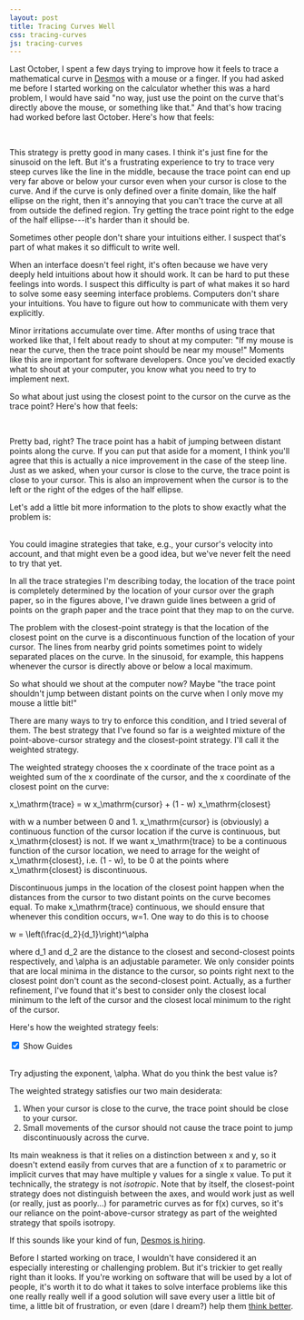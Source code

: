 ```yaml
---
layout: post
title: Tracing Curves Well
css: tracing-curves
js: tracing-curves
---
```


Last October, I spent a few days trying to improve how it feels to trace a mathematical curve in [Desmos](https://www.desmos.com/) with a mouse or a finger. If you had asked me before I started working on the calculator whether this was a hard problem, I would have said "no way, just use the point on the curve that's directly above the mouse, or something like that." And that's how tracing had worked before last October. Here's how that feels:

<div id="example1" class="trace-example">
  <div id="example1-container1" class="trace-example-panel">
  </div>
  <div id="example1-container2" class="trace-example-panel">
  </div>
  <div id="example1-container3" class="trace-example-panel">
  </div>
</div>

<br style="clear: both;"/>

This strategy is pretty good in many cases. I think it's just fine for the sinusoid on the left. But it's a frustrating experience to try to trace very steep curves like the line in the middle, because the trace point can end up very far above or below your cursor even when your cursor is close to the curve. And if the curve is only defined over a finite domain, like the half ellipse on the right, then it's annoying that you can't trace the curve at all from outside the defined region. Try getting the trace point right to the edge of the half ellipse---it's harder than it should be.

<aside>
  Sometimes other people don't share your intuitions either. I suspect that's part of what makes it so difficult to write well.
</aside>

When an interface doesn't feel right, it's often because we have very deeply held intuitions about how it should work. It can be hard to put these feelings into words. I suspect this difficulty is part of what makes it so hard to solve some easy seeming interface problems. Computers don't share your intuitions. You have to figure out how to communicate with them very explicitly.

Minor irritations accumulate over time. After months of using trace that worked like that, I felt about ready to shout at my computer: "If my mouse is near the curve, then the trace point should be near my mouse!" Moments like this are important for software developers. Once you've decided exactly what to shout at your computer, you know what you need to try to implement next.

So what about just using the closest point to the cursor on the curve as the trace point? Here's how that feels:

<div id="example2" class="trace-example">
  <div id="example2-container1" class="trace-example-panel">
  </div>
  <div id="example2-container2" class="trace-example-panel">
  </div>
  <div id="example2-container3" class="trace-example-panel">
  </div>
</div>

<br style="clear: both;"/>

Pretty bad, right? The trace point has a habit of jumping between distant points along the curve. If you can put that aside for a moment, I think you'll agree that this is actually a nice improvement in the case of the steep line. Just as we asked, when your cursor is close to the curve, the trace point is close to your cursor. This is also an improvement when the cursor is to the left or the right of the edges of the half ellipse.

Let's add a little bit more information to the plots to show exactly what the problem is:

<div id="example3" class="trace-example">
  <div id="example3-container1" class="trace-example-panel">
  </div>
  <div id="example3-container2" class="trace-example-panel">
  </div>
  <div id="example3-container3" class="trace-example-panel">
  </div>
</div>

<br style="clear: both;"/>

<aside>
  You could imagine strategies that take, e.g., your cursor's velocity into account, and that might even be a good idea, but we've never felt the need to try that yet.
</aside>

In all the trace strategies I'm describing today, the location of the trace point is completely determined by the location of your cursor over the graph paper, so in the figures above, I've drawn guide lines between a grid of points on the graph paper and the trace point that they map to on the curve.

The problem with the closest-point strategy is that the location of the closest point on the curve is a discontinuous function of the location of your cursor. The lines from nearby grid points sometimes point to widely separated places on the curve. In the sinusoid, for example, this happens whenever the cursor is directly above or below a local maximum.

So what should we shout at the computer now? Maybe "the trace point shouldn't jump between distant points on the curve when I only move my mouse a little bit!"

There are many ways to try to enforce this condition, and I tried several of them. The best strategy that I've found so far is a weighted mixture of the point-above-cursor strategy and the closest-point strategy. I'll call it the weighted strategy.

The weighted strategy chooses the <span class="mathquill-embedded-latex">x</span> coordinate of the trace point as a weighted sum of the <span class="mathquill-embedded-latex">x</span> coordinate of the cursor, and the <span class="mathquill-embedded-latex">x</span> coordinate of the closest point on the curve:

<span class="mathquill-embedded-latex">x_\mathrm{trace} = w x_\mathrm{cursor} + (1 - w) x_\mathrm{closest}</span>

with <span class="mathquill-embedded-latex">w</span> a number between 0 and 1. <span class="mathquill-embedded-latex">x_\mathrm{cursor}</span> is (obviously) a continuous function of the cursor location if the curve is continuous, but <span class="mathquill-embedded-latex">x_\mathrm{closest}</span> is not. If we want <span class="mathquill-embedded-latex">x_\mathrm{trace}</span> to be a continuous function of the cursor location, we need to arrage for the weight of <span class="mathquill-embedded-latex">x_\mathrm{closest}</span>, i.e. <span class="mathquill-embedded-latex">(1 - w)</span>, to be 0 at the points where <span class="mathquill-embedded-latex">x_\mathrm{closest}</span> is discontinuous.

Discontinuous jumps in the location of the closest point happen when the distances from the cursor to two distant points on the curve becomes equal. To make <span class="mathquill-embedded-latex">x_\mathrm{trace}</span> continuous, we should ensure that whenever this condition occurs, <span class="mathquill-embedded-latex">w=1</span>. One way to do this is to choose

<span class="mathquill-embedded-latex">w = \left(\frac{d_2}{d_1}\right)^\alpha</span>

where <span class="mathquill-embedded-latex">d_1</span> and <span class="mathquill-embedded-latex">d_2</span> are the distance to the closest and second-closest points respectively, and <span class="mathquill-embedded-latex">\alpha</span> is an adjustable parameter. We only consider points that are local minima in the distance to the cursor, so points right next to the closest point don't count as the second-closest point. Actually, as a further refinement, I've found that it's best to consider only the closest local minimum to the left of the cursor and the closest local minimum to the right of the cursor.

Here's how the weighted strategy feels:

<label id="show-guides-label">
  <input type="checkbox" checked="checked" id="show-guides-checkbox"/>
  Show Guides
</label>

<div id="example4" class="trace-example">
  <div id="example4-container1" class="trace-example-panel">
  </div>
  <div id="example4-container2" class="trace-example-panel">
  </div>
  <div id="example4-container3" class="trace-example-panel">
  </div>
</div>

<br style="clear: both;"/>

<div id="exponent-scrubber-container">
  <div id="exponent-scrubber">
  </div>

  <span id="exponent-display" class="mathquill-embedded-latex"></span>
</div>

Try adjusting the exponent, <span class="mathquill-embedded-latex">\alpha</span>. What do you think the best value is?

The weighted strategy satisfies our two main desiderata:

1. When your cursor is close to the curve, the trace point should be close to your cursor.
2. Small movements of the cursor should not cause the trace point to jump discontinuously across the curve.

Its main weakness is that it relies on a distinction between x and y, so it doesn't extend easily from curves that are a function of x to parametric or implicit curves that may have multiple y values for a single x value. To put it technically, the strategy is not *isotropic*. Note that by itself, the closest-point strategy does not distinguish between the axes, and would work just as well (or really, just as poorly...) for parametric curves as for f(x) curves, so it's our reliance on the point-above-cursor strategy as part of the weighted strategy that spoils isotropy.

<aside>
  If this sounds like your kind of fun, <a href="https://www.desmos.com/careers">Desmos is hiring</a>.
</aside>

Before I started working on trace, I wouldn't have considered it an especially interesting or challenging problem. But it's trickier to get really right than it looks. If you're working on software that will be used by a lot of people, it's worth it to do what it takes to solve interface problems like this one really really well if a good solution will save every user a little bit of time, a little bit of frustration, or even (dare I dream?) help them [think better](http://worrydream.com/MediaForThinkingTheUnthinkable/).

<!--

Something about depending on distance to 2nd closest point, but not its location, because its location also changes discontinously with the cursor location.

I'm frequently surprised by the size of the gap between how easy it seems like it should be to solve some problem on a computer, and how hard it is to actually do it well. [Typesetting text and mathematics](https://en.wikipedia.org/wiki/TeX#Novel_aspects) is a hard problem that seems like it should be easy. So is efficiently [finding a decimal representation](http://www.serpentine.com/blog/2011/06/29/here-be-dragons-advances-in-problems-you-didnt-even-know-you-had/) of a standard binary floating point number. And the entire field of image recognition and image processing is way trickier than you would think it should be.

Even so, if you're working on software that will be used by a lot of people, it can be worth it to do what it takes to solve problems like these really really well if a good solution will save every user a little bit of time, or even help them [think better](http://worrydream.com/MediaForThinkingTheUnthinkable/).

I think it probably took us a while to go from having this idea to trying it, partly because we knew that it would be a lot more computationally expensive to find the closest point on a curve than it is to find a point with a given <span class="mathquill-embedded-latex">x</span> coordinate. This difference turned out to be completely irrelevant to UI responsiveness, and I learned yet again that you're better off just implementing something to see if it's fast enough than fretting about whether it might be slow.
-->